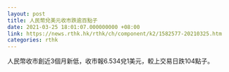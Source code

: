 ```yaml
---
layout: post
title: 人民幣兌美元收市跌逾百點子
date: 2021-03-25 18:01:07.000000000 +08:00
link: https://news.rthk.hk/rthk/ch/component/k2/1582577-20210325.htm
categories: rthk
---
```


人民幣收市創近3個月新低，收市報6.534兌1美元，較上交易日跌104點子。

